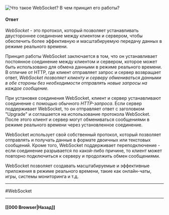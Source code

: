 ![Что такое `WebSocket`? В чем принцип его работы?](https://youtu.be/yvOXvZ8aEFo?t=237)

#### Ответ

*WebSocket* - это протокол, который позволяет устанавливать двустороннее соединение между клиентом и сервером, чтобы обеспечить более эффективную и масштабируемую передачу данных в режиме реального времени.

Принцип работы WebSocket заключается в том, что он устанавливает постоянное соединение между клиентом и сервером, которое может быть использовано для обмена данными в режиме реального времени. В отличие от HTTP, где клиент отправляет запрос и сервер возвращает ответ, *WebSocket позволяет клиенту и серверу обмениваться данными в обе стороны без необходимости отправлять новые запросы на каждое сообщение.*

При установке соединения WebSocket, клиент и сервер устанавливают соединение с помощью обычного *HTTP-запроса*. Если сервер поддерживает WebSocket, то он отправляет ответ с заголовком "Upgrade" и соглашается на использование протокола WebSocket. После этого клиент и сервер могут обмениваться сообщениями в режиме реального времени через установленное соединение.

WebSocket использует свой собственный протокол, который позволяет отправлять и получать данные в формате двоичных или текстовых сообщений. Кроме того, WebSocket поддерживает переподключение - если соединение разрывается по какой-либо причине, то клиент может повторно подключиться к серверу и продолжить обмен сообщениями.

WebSocket позволяет создавать масштабируемые и эффективные приложения в режиме реального времени, такие как онлайн-чаты, игры, системы мониторинга и т.д.

___
#WebSocket 

___

#### [[000 Browser|Назад]]